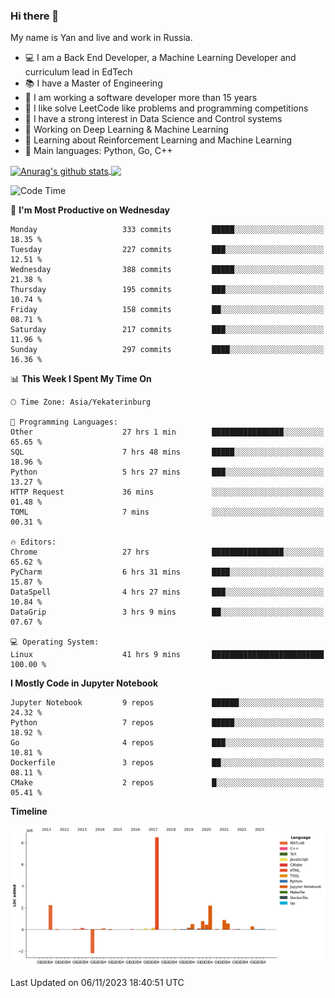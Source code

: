 ### Hi there 👋

My name is Yan and live and work in Russia.

- 💻 I am a Back End Developer, a Machine Learning Developer and curriculum lead in EdTech
- 📚 I have a Master of Engineering
- 🤔 I am working a software developer more than 15 years
- 🌱 I like solve LeetCode like problems and programming competitions
- 📝 I have a strong interest in Data Science and Control systems
- 🔭 Working on Deep Learning & Machine Learning
- 🌱 Learning about Reinforcement Learning and Machine Learning
- 🌟 Main languages: Python, Go, C++

<!--


**yanchick/yanchick** is a ✨ _special_ ✨ repository because its `README.md` (this file) appears on your GitHub profile.

Here are some ideas to get you started:

- I am a self taught Full Stack Developer and a Machine Learning Developer
- 🌱 I’m currently learning ...
- 👯 I’m looking to collaborate on ...
- 🤔 I’m looking for help with ...
- 💬 Ask me about ...
- 📫 How to reach me: ...
- 😄 Pronouns: ...
- ⚡ Fun fact: ...

-->


<a href="https://github.com/anuraghazra/github-readme-stats">
    <img align="center" src="https://github-readme-stats.vercel.app/api?username=yanchick&count_private=true" alt="Anurag's github stats" />
</a>
<a href="https://github.com/anuraghazra/github-readme-stats">
    <img align="center" src="https://github-readme-stats.vercel.app/api/top-langs/?username=yanchick&hide=javascript,html,CSS" />
</a>

<!--START_SECTION:waka-->
![Code Time](http://img.shields.io/badge/Code%20Time-1%2C007%20hrs%2047%20mins-blue)

📅 **I'm Most Productive on Wednesday** 

```text
Monday                   333 commits         █████░░░░░░░░░░░░░░░░░░░░   18.35 % 
Tuesday                  227 commits         ███░░░░░░░░░░░░░░░░░░░░░░   12.51 % 
Wednesday                388 commits         █████░░░░░░░░░░░░░░░░░░░░   21.38 % 
Thursday                 195 commits         ███░░░░░░░░░░░░░░░░░░░░░░   10.74 % 
Friday                   158 commits         ██░░░░░░░░░░░░░░░░░░░░░░░   08.71 % 
Saturday                 217 commits         ███░░░░░░░░░░░░░░░░░░░░░░   11.96 % 
Sunday                   297 commits         ████░░░░░░░░░░░░░░░░░░░░░   16.36 % 
```


📊 **This Week I Spent My Time On** 

```text
🕑︎ Time Zone: Asia/Yekaterinburg

💬 Programming Languages: 
Other                    27 hrs 1 min        ████████████████░░░░░░░░░   65.65 % 
SQL                      7 hrs 48 mins       █████░░░░░░░░░░░░░░░░░░░░   18.96 % 
Python                   5 hrs 27 mins       ███░░░░░░░░░░░░░░░░░░░░░░   13.27 % 
HTTP Request             36 mins             ░░░░░░░░░░░░░░░░░░░░░░░░░   01.48 % 
TOML                     7 mins              ░░░░░░░░░░░░░░░░░░░░░░░░░   00.31 % 

🔥 Editors: 
Chrome                   27 hrs              ████████████████░░░░░░░░░   65.62 % 
PyCharm                  6 hrs 31 mins       ████░░░░░░░░░░░░░░░░░░░░░   15.87 % 
DataSpell                4 hrs 27 mins       ███░░░░░░░░░░░░░░░░░░░░░░   10.84 % 
DataGrip                 3 hrs 9 mins        ██░░░░░░░░░░░░░░░░░░░░░░░   07.67 % 

💻 Operating System: 
Linux                    41 hrs 9 mins       █████████████████████████   100.00 % 
```

**I Mostly Code in Jupyter Notebook** 

```text
Jupyter Notebook         9 repos             ██████░░░░░░░░░░░░░░░░░░░   24.32 % 
Python                   7 repos             █████░░░░░░░░░░░░░░░░░░░░   18.92 % 
Go                       4 repos             ███░░░░░░░░░░░░░░░░░░░░░░   10.81 % 
Dockerfile               3 repos             ██░░░░░░░░░░░░░░░░░░░░░░░   08.11 % 
CMake                    2 repos             █░░░░░░░░░░░░░░░░░░░░░░░░   05.41 % 
```



**Timeline**

![Lines of Code chart](https://raw.githubusercontent.com/yanchick/yanchick/main/assets/bar_graph.png)


 Last Updated on 06/11/2023 18:40:51 UTC
<!--END_SECTION:waka-->

